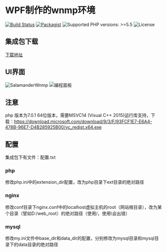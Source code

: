 # WPF制作的wnmp环境
[![Build Status](https://api.travis-ci.org/qieangel2013/zys.svg)](https://travis-ci.org/qieangel2013/zys)
[![Packagist](https://img.shields.io/badge/packagist-passing-ff69b4.svg)](https://packagist.org/packages/qieangel2013/zys)
![Supported PHP versions: >=5.5](https://img.shields.io/badge/php-%3E%3D5.5-blue.svg)
![License](https://img.shields.io/badge/license-Apache%202-yellow.svg)

## 集成包下载
[下载地址](http://pan.baidu.com/s/1dERoZW9)

## UI界面
![SalamanderWnmp](http://git.oschina.net/uploads/images/2017/0222/202019_652ee6f0_433553.png)
![编程面板](http://git.oschina.net/uploads/images/2017/0222/160849_e369b9e1_433553.png)


## 注意
php 版本为7.0.1 64位版本，需要MSVC14 (Visual C++ 2015)运行库支持，下载：https://download.microsoft.com/download/9/3/F/93FCF1E7-E6A4-478B-96E7-D4B285925B00/vc_redist.x64.exe



## 配置

集成包下有文件：配置.txt
### php
修改php.ini中的extension_dir配置，改为php目录下ext目录的绝对路径

### nginx

修改conf目录下nginx.conf中的localhost虚拟主机的root（网站根目录），改为某个目录（譬如D:/web_root）的绝对路径（使用/，使用\会出错）

### mysql

修改my.ini文件中base_dir和data_dir的配置，分别修改为mysql目录和mysql目录下的data目录的绝对路径




